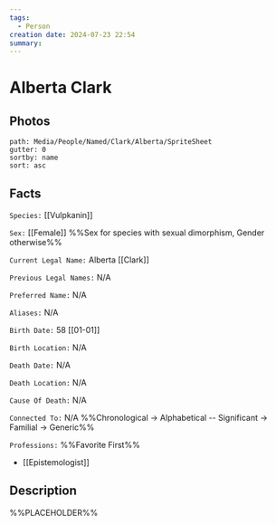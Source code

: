```yaml
---
tags:
  - Person
creation date: 2024-07-23 22:54
summary:
---
```

# Alberta Clark

## Photos

```img-gallery
path: Media/People/Named/Clark/Alberta/SpriteSheet
gutter: 0
sortby: name
sort: asc
```

## Facts

`Species:` [[Vulpkanin]]

`Sex:` [[Female]] %%Sex for species with sexual dimorphism, Gender otherwise%%

`Current Legal Name:` Alberta [[Clark]]

`Previous Legal Names:` N/A

`Preferred Name:` N/A

`Aliases:` N/A

`Birth Date:` 58 [[01-01]]

`Birth Location:` N/A

`Death Date:` N/A

`Death Location:` N/A

`Cause Of Death:` N/A

`Connected To:` N/A %%Chronological -> Alphabetical -- Significant -> Familial -> Generic%%

`Professions:` %%Favorite First%%
- [[Epistemologist]]

## Description

%%PLACEHOLDER%%
